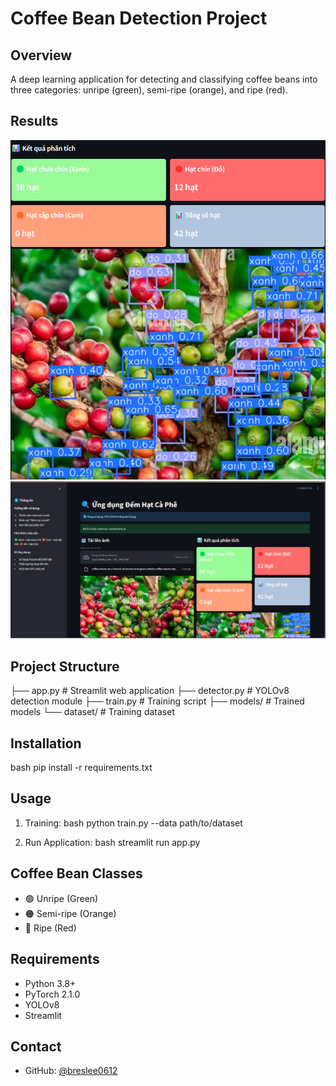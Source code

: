 # Coffee Bean Detection Project

## Overview
A deep learning application for detecting and classifying coffee beans into three categories: unripe (green), semi-ripe (orange), and ripe (red).

## Results
![Detection Result](results/result1.png)
![App Interface](results/result2.png)

## Project Structure 

├── app.py # Streamlit web application
├── detector.py # YOLOv8 detection module
├── train.py # Training script
├── models/ # Trained models
└── dataset/ # Training dataset


## Installation
bash
pip install -r requirements.txt


## Usage
1. Training:
bash
python train.py --data path/to/dataset

2. Run Application:
bash
streamlit run app.py


## Coffee Bean Classes
- 🟢 Unripe (Green)
- 🟠 Semi-ripe (Orange)
- 🔴 Ripe (Red)

## Requirements
- Python 3.8+
- PyTorch 2.1.0
- YOLOv8
- Streamlit

## Contact
- GitHub: [@breslee0612](https://github.com/breslee0612)